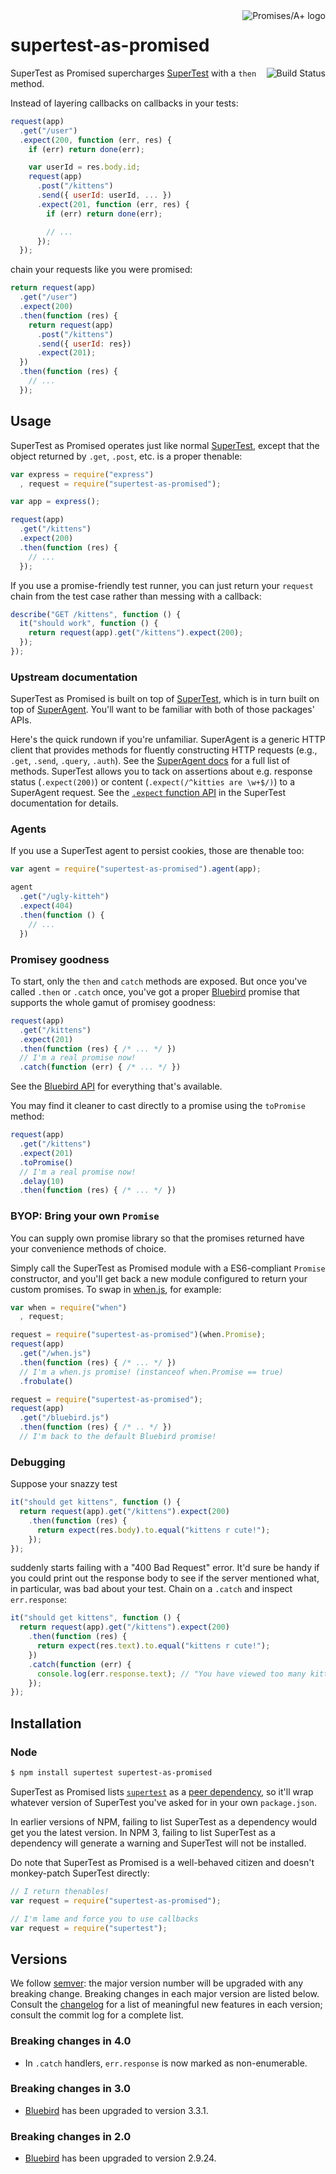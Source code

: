 <a href="http://promisesaplus.com/">
  <img src="https://promises-aplus.github.io/promises-spec/assets/logo-small.png"
    align="right" valign="top" alt="Promises/A+ logo">
</a>

# supertest-as-promised

<a href="https://travis-ci.org/WhoopInc/supertest-as-promised">
  <img src="https://travis-ci.org/WhoopInc/supertest-as-promised.svg?branch=master"
    align="right" valign="top" alt="Build Status">
</a>

SuperTest as Promised supercharges [SuperTest] with a `then` method.

Instead of layering callbacks on callbacks in your tests:

```js
request(app)
  .get("/user")
  .expect(200, function (err, res) {
    if (err) return done(err);

    var userId = res.body.id;
    request(app)
      .post("/kittens")
      .send({ userId: userId, ... })
      .expect(201, function (err, res) {
        if (err) return done(err);

        // ...
      });
  });
```

chain your requests like you were promised:

```js
return request(app)
  .get("/user")
  .expect(200)
  .then(function (res) {
    return request(app)
      .post("/kittens")
      .send({ userId: res})
      .expect(201);
  })
  .then(function (res) {
    // ...
  });
```

## Usage

SuperTest as Promised operates just like normal [SuperTest], except that the
object returned by `.get`, `.post`, etc. is a proper
thenable:

```js
var express = require("express")
  , request = require("supertest-as-promised");

var app = express();

request(app)
  .get("/kittens")
  .expect(200)
  .then(function (res) {
    // ...
  });
```

If you use a promise-friendly test runner, you can just
return your `request` chain from the test case rather than messing with a
callback:

```js
describe("GET /kittens", function () {
  it("should work", function () {
    return request(app).get("/kittens").expect(200);
  });
});
```

### Upstream documentation

SuperTest as Promised is built on top of [SuperTest], which is in turn
built on top of [SuperAgent]. You'll want to be familiar with both of
those packages' APIs.

Here's the quick rundown if you're unfamiliar. SuperAgent is a generic
HTTP client that provides methods for fluently constructing HTTP requests
(e.g., `.get`, `.send`, `.query`, `.auth`). See the
[SuperAgent docs][SuperAgent] for a full list of methods. SuperTest allows
you to tack on assertions about e.g. response status (`.expect(200)`) or
content (`.expect(/^kitties are \w+$/)`) to a SuperAgent request. See the
[`.expect` function API][expect-api] in the SuperTest documentation for details.

### Agents

If you use a SuperTest agent to persist cookies, those are thenable too:

```js
var agent = require("supertest-as-promised").agent(app);

agent
  .get("/ugly-kitteh")
  .expect(404)
  .then(function () {
    // ...
  })
```


### Promisey goodness

To start, only the `then` and `catch` methods are exposed. But once you've
called `.then` or `.catch` once, you've got a proper [Bluebird] promise that
supports the whole gamut of promisey goodness:

```js
request(app)
  .get("/kittens")
  .expect(201)
  .then(function (res) { /* ... */ })
  // I'm a real promise now!
  .catch(function (err) { /* ... */ })
```

See the [Bluebird API][bluebird-api] for everything that's available.

You may find it cleaner to cast directly to a promise using the `toPromise`
method:

```js
request(app)
  .get("/kittens")
  .expect(201)
  .toPromise()
  // I'm a real promise now!
  .delay(10)
  .then(function (res) { /* ... */ })
```

### BYOP: Bring your own `Promise`

You can supply own promise library so that the promises returned have your
convenience methods of choice.

Simply call the SuperTest as Promised module with a ES6-compliant `Promise`
constructor, and you'll get back a new module configured to return your custom
promises. To swap in [when.js], for example:

```js
var when = require("when")
  , request;

request = require("supertest-as-promised")(when.Promise);
request(app)
  .get("/when.js")
  .then(function (res) { /* ... */ })
  // I'm a when.js promise! (instanceof when.Promise == true)
  .frobulate()

request = require("supertest-as-promised");
request(app)
  .get("/bluebird.js")
  .then(function (res) { /* .. */ })
  // I'm back to the default Bluebird promise!
```

### Debugging

Suppose your snazzy test

```js
it("should get kittens", function () {
  return request(app).get("/kittens").expect(200)
    .then(function (res) {
      return expect(res.body).to.equal("kittens r cute!");
    });
});
```

suddenly starts failing with a "400 Bad Request" error. It'd sure be
handy if you could print out the response body to see if the server
mentioned what, in particular, was bad about your test. Chain on a
`.catch` and inspect `err.response`:

```js
it("should get kittens", function () {
  return request(app).get("/kittens").expect(200)
    .then(function (res) {
      return expect(res.text).to.equal("kittens r cute!");
    })
    .catch(function (err) {
      console.log(err.response.text); // "You have viewed too many kittens today."
    });
});
```


## Installation

### Node

```bash
$ npm install supertest supertest-as-promised
```

SuperTest as Promised lists [`supertest`][SuperTest] as a
[peer dependency][peer-dependency], so it'll wrap whatever version of SuperTest
you've asked for in your own `package.json`.

In earlier versions of NPM, failing to list SuperTest as a dependency would get
you the latest version. In NPM 3, failing to list SuperTest as a dependency will
generate a warning and SuperTest will not be installed.

Do note that SuperTest as Promised is a well-behaved citizen and doesn't
monkey-patch SuperTest directly:

```js
// I return thenables!
var request = require("supertest-as-promised");

// I'm lame and force you to use callbacks
var request = require("supertest");
```


## Versions

We follow [semver]: the major version number will be upgraded with any breaking
change. Breaking changes in each major version are listed below. Consult the
[changelog] for a list of meaningful new features in each version; consult the
commit log for a complete list.

### Breaking changes in 4.0

* In `.catch` handlers, `err.response` is now marked as non-enumerable.

### Breaking changes in 3.0

* [Bluebird][bluebird] has been upgraded to version 3.3.1.

### Breaking changes in 2.0

* [Bluebird][bluebird] has been upgraded to version 2.9.24.

[bluebird]: https://github.com/petkaantonov/bluebird
[bluebird-api]: https://github.com/petkaantonov/bluebird/blob/master/API.md#promiseisdynamic-value---boolean
[changelog]: CHANGELOG.md
[expect-api]: https://github.com/visionmedia/supertest#api
[peer-dependency]: http://blog.nodejs.org/2013/02/07/peer-dependencies/
[semver]: http://semver.org
[SuperAgent]: http://visionmedia.github.io/superagent/
[SuperTest]: https://github.com/visionmedia/supertest
[when.js]: https://github.com/cujojs/when
